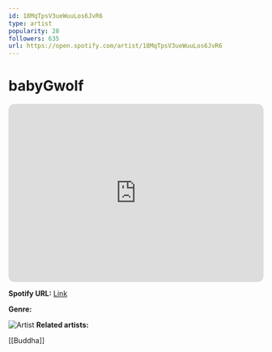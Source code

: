 ```yaml
---
id: 18MqTpsV3ueWuuLos6JvR6
type: artist
popularity: 28
followers: 635
url: https://open.spotify.com/artist/18MqTpsV3ueWuuLos6JvR6
---
```

# babyGwolf

<iframe style="border-radius:12px" src="https://open.spotify.com/embed/artist/18MqTpsV3ueWuuLos6JvR6" width="100%" height="352" frameBorder="0" allowfullscreen="" allow="autoplay; clipboard-write; encrypted-media; fullscreen; picture-in-picture" loading="lazy"></iframe>

**Spotify URL:** [Link](https://open.spotify.com/artist/18MqTpsV3ueWuuLos6JvR6)

**Genre:** 

![Artist](https://i.scdn.co/image/ab6761610000e5eb63e5697e4a2f02a11630d832)
**Related artists:**

[[Buddha]]
